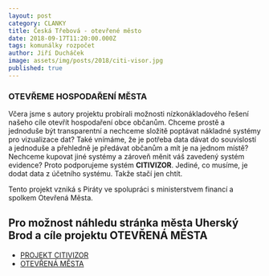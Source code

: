 ```yaml
---
layout: post
category: CLANKY
title: Česká Třebová - otevřené město
date: 2018-09-17T11:20:00.000Z
tags: komunálky rozpočet
author: Jiří Ducháček
image: assets/img/posts/2018/citi-visor.jpg
published: true
---
```

### OTEVŘEME HOSPODAŘENÍ MĚSTA

 Včera jsme s autory projektu probírali možnosti nízkonákladového řešení našeho cíle otevřít hospodaření obce občanům. Chceme prostě a jednoduše být transparentní a nechceme složitě poptávat nákladné systémy
 pro vizualizace dat? Také vnímáme, že je potřeba data dávat do souvislostí a jednoduše a přehledně je předávat občanům a mít je na jednom místě? Nechceme kupovat jiné systémy a zároveň měnit váš zavedený systém evidence?
 Proto podporujeme systém **CITIVIZOR**. Jediné, co musíme, je dodat  data z  účetního systému. Takže stačí jen chtít.

Tento projekt vzniká s Piráty ve spolupráci s ministerstvem financí a spolkem Otevřená Města.

 Pro možnost náhledu stránka města Uherský Brod a cíle projektu **OTEVŘENÁ MĚSTA**
------------------
 * [PROJEKT CITIVIZOR][1]
 * [OTEVŘENÁ MĚSTA][2]



[1]: https://www.cityvizor.cz/ub/prehled
[2]: https://www.otevrenamesta.cz/cile/
